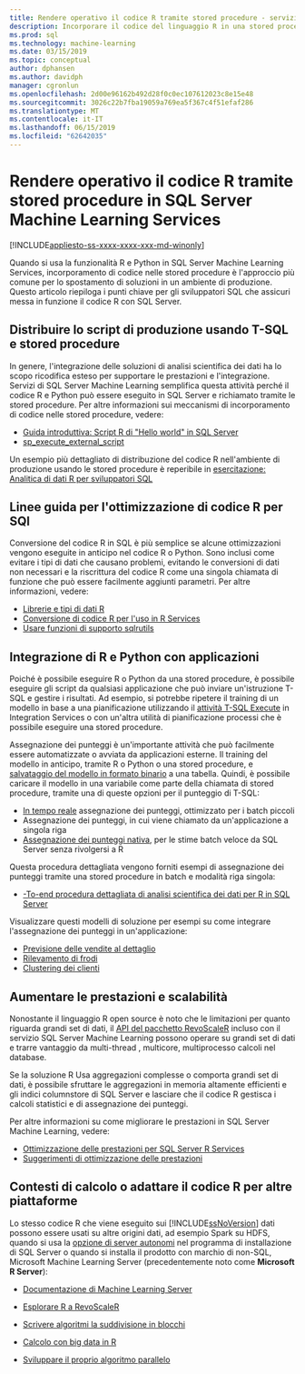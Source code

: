 ```yaml
---
title: Rendere operativo il codice R tramite stored procedure - servizi di SQL Server Machine Learning
description: Incorporare il codice del linguaggio R in una stored procedure SQL Server per renderlo disponibile per qualsiasi applicazione client che possono accedere a un database di SQL Server.
ms.prod: sql
ms.technology: machine-learning
ms.date: 03/15/2019
ms.topic: conceptual
author: dphansen
ms.author: davidph
manager: cgronlun
ms.openlocfilehash: 2d00e96162b492d28f0c0ec107612023c8e15e48
ms.sourcegitcommit: 3026c22b7fba19059a769ea5f367c4f51efaf286
ms.translationtype: MT
ms.contentlocale: it-IT
ms.lasthandoff: 06/15/2019
ms.locfileid: "62642035"
---
```

# <a name="operationalize-r-code-using-stored-procedures-in-sql-server-machine-learning-services"></a>Rendere operativo il codice R tramite stored procedure in SQL Server Machine Learning Services
[!INCLUDE[appliesto-ss-xxxx-xxxx-xxx-md-winonly](../../includes/appliesto-ss-xxxx-xxxx-xxx-md-winonly.md)]

Quando si usa la funzionalità R e Python in SQL Server Machine Learning Services, incorporamento di codice nelle stored procedure è l'approccio più comune per lo spostamento di soluzioni in un ambiente di produzione. Questo articolo riepiloga i punti chiave per gli sviluppatori SQL che assicuri messa in funzione il codice R con SQL Server.

## <a name="deploy-production-ready-script-using-t-sql-and-stored-procedures"></a>Distribuire lo script di produzione usando T-SQL e stored procedure

In genere, l'integrazione delle soluzioni di analisi scientifica dei dati ha lo scopo ricodifica esteso per supportare le prestazioni e l'integrazione. Servizi di SQL Server Machine Learning semplifica questa attività perché il codice R e Python può essere eseguito in SQL Server e richiamato tramite le stored procedure. Per altre informazioni sui meccanismi di incorporamento di codice nelle stored procedure, vedere:

+ [Guida introduttiva: Script R di "Hello world" in SQL Server](../../advanced-analytics/tutorials//quickstart-r-run-using-tsql.md)
+ [sp_execute_external_script](../../relational-databases/system-stored-procedures/sp-execute-external-script-transact-sql.md)

Un esempio più dettagliato di distribuzione del codice R nell'ambiente di produzione usando le stored procedure è reperibile in [esercitazione: Analitica di dati R per sviluppatori SQL](../../advanced-analytics/tutorials/sqldev-in-database-r-for-sql-developers.md)

## <a name="guidelines-for-optimizing-r-code-for-sql"></a>Linee guida per l'ottimizzazione di codice R per SQl

Conversione del codice R in SQL è più semplice se alcune ottimizzazioni vengono eseguite in anticipo nel codice R o Python. Sono inclusi come evitare i tipi di dati che causano problemi, evitando le conversioni di dati non necessari e la riscrittura del codice R come una singola chiamata di funzione che può essere facilmente aggiunti parametri. Per altre informazioni, vedere:

+ [Librerie e tipi di dati R](r-libraries-and-data-types.md)
+ [Conversione di codice R per l'uso in R Services](converting-r-code-for-use-in-sql-server.md)
+ [Usare funzioni di supporto sqlrutils](ref-r-sqlrutils.md)

## <a name="integrate-r-and-python-with-applications"></a>Integrazione di R e Python con applicazioni

Poiché è possibile eseguire R o Python da una stored procedure, è possibile eseguire gli script da qualsiasi applicazione che può inviare un'istruzione T-SQL e gestire i risultati. Ad esempio, si potrebbe ripetere il training di un modello in base a una pianificazione utilizzando il [attività T-SQL Execute](https://docs.microsoft.com/sql/integration-services/control-flow/execute-t-sql-statement-task) in Integration Services o con un'altra utilità di pianificazione processi che è possibile eseguire una stored procedure.

Assegnazione dei punteggi è un'importante attività che può facilmente essere automatizzate o avviata da applicazioni esterne. Il training del modello in anticipo, tramite R o Python o una stored procedure, e [salvataggio del modello in formato binario](../tutorials/walkthrough-build-and-save-the-model.md) a una tabella. Quindi, è possibile caricare il modello in una variabile come parte della chiamata di stored procedure, tramite una di queste opzioni per il punteggio di T-SQL:

+ [In tempo reale](../real-time-scoring.md) assegnazione dei punteggi, ottimizzato per i batch piccoli
+ Assegnazione dei punteggi, in cui viene chiamato da un'applicazione a singola riga
+ [Assegnazione dei punteggi nativa](../sql-native-scoring.md), per le stime batch veloce da SQL Server senza rivolgersi a R

Questa procedura dettagliata vengono forniti esempi di assegnazione dei punteggi tramite una stored procedure in batch e modalità riga singola:

+ [-To-end procedura dettagliata di analisi scientifica dei dati per R in SQL Server](../tutorials/walkthrough-data-science-end-to-end-walkthrough.md)

Visualizzare questi modelli di soluzione per esempi su come integrare l'assegnazione dei punteggi in un'applicazione:

+ [Previsione delle vendite al dettaglio](https://github.com/Microsoft/SQL-Server-R-Services-Samples/blob/master/RetailForecasting/Introduction.md)
+ [Rilevamento di frodi](https://github.com/Microsoft/r-server-fraud-detection)
+ [Clustering dei clienti](https://github.com/Microsoft/sql-server-samples/tree/master/samples/features/r-services/getting-started/customer-clustering)

## <a name="boost-performance-and-scale"></a>Aumentare le prestazioni e scalabilità

Nonostante il linguaggio R open source è noto che le limitazioni per quanto riguarda grandi set di dati, il [API del pacchetto RevoScaleR](ref-r-revoscaler.md) incluso con il servizio SQL Server Machine Learning possono operare su grandi set di dati e trarre vantaggio da multi-thread , multicore, multiprocesso calcoli nel database.

Se la soluzione R Usa aggregazioni complesse o comporta grandi set di dati, è possibile sfruttare le aggregazioni in memoria altamente efficienti e gli indici columnstore di SQL Server e lasciare che il codice R gestisca i calcoli statistici e di assegnazione dei punteggi.

Per altre informazioni su come migliorare le prestazioni in SQL Server Machine Learning, vedere:

+ [Ottimizzazione delle prestazioni per SQL Server R Services](../../advanced-analytics/r/sql-server-r-services-performance-tuning.md)
+ [Suggerimenti di ottimizzazione delle prestazioni](https://gallery.cortanaintelligence.com/Tutorial/SQL-Server-Optimization-Tips-and-Tricks-for-Analytics-Services)

## <a name="adapt-r-code-for-other-platforms-or-compute-contexts"></a>Contesti di calcolo o adattare il codice R per altre piattaforme

Lo stesso codice R che viene eseguito sui [!INCLUDE[ssNoVersion](../../includes/ssnoversion-md.md)] dati possono essere usati su altre origini dati, ad esempio Spark su HDFS, quando si usa la [opzione di server autonomi](../install/sql-machine-learning-standalone-windows-install.md) nel programma di installazione di SQL Server o quando si installa il prodotto con marchio di non-SQL, Microsoft Machine Learning Server (precedentemente noto come **Microsoft R Server**):

+ [Documentazione di Machine Learning Server](https://docs.microsoft.com/r-server/)

+ [Esplorare R a RevoScaleR](https://docs.microsoft.com/r-server/r/tutorial-r-to-revoscaler)

+ [Scrivere algoritmi la suddivisione in blocchi](https://docs.microsoft.com/r-server/r/how-to-developer-write-chunking-algorithms)

+ [Calcolo con big data in R](https://docs.microsoft.com/r-server/r/tutorial-large-data-tips)

+ [Sviluppare il proprio algoritmo parallelo](https://docs.microsoft.com/r-server/r-reference/revopemar/pemar)

